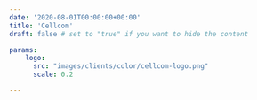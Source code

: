 ```yaml
---
date: '2020-08-01T00:00:00+00:00'
title: 'Cellcom'
draft: false # set to "true" if you want to hide the content

params:
    logo:
      src: "images/clients/color/cellcom-logo.png"
      scale: 0.2

---
```

